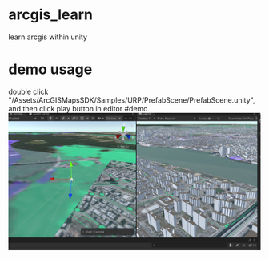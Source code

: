 # arcgis_learn
learn arcgis within unity
# demo usage
double click "/Assets/ArcGISMapsSDK/Samples/URP/PrefabScene/PrefabScene.unity", and then click play button in editor
#demo 
![](docs/demo.png)
